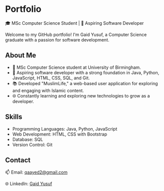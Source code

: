# Portfolio

🎓 MSc Computer Science Student | 🚀 Aspiring Software Developer

Welcome to my GitHub portfolio! I'm Gaid Yusuf, a Computer Science graduate with a passion for software development.

## About Me

- 🌟 MSc Computer Science student at University of Birmingham.
- 🚀 Aspiring software developer with a strong foundation in Java, Python, JavaScript, HTML, CSS, SQL, and Git.
- 📚 Developed "MuslimLife," a web-based user application for exploring and engaging with Islamic content.
- 🌐 Constantly learning and exploring new technologies to grow as a developer.

## Skills

- Programming Languages: Java, Python, JavaScript
- Web Development: HTML, CSS with Bootstrap
- Database: SQL
- Version Control: Git

## Contact

📫 Email: [qaayed2@gmail.com](mailto:qaayed2@gmail.com)

🌐 LinkedIn: [Gaid Yusuf](https://www.linkedin.com/in/gaidyusuf/)
